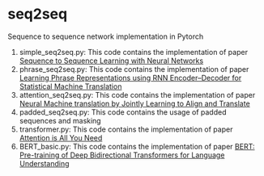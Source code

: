 # seq2seq
Sequence to sequence network implementation in Pytorch

1. simple_seq2seq.py: This code contains the implementation of paper [Sequence to Sequence Learning with Neural Networks](https://arxiv.org/pdf/1409.3215.pdf)
2. phrase_seq2seq.py: This code contains the implementation of paper [Learning Phrase Representations using RNN Encoder–Decoder for Statistical Machine Translation](https://arxiv.org/pdf/1406.1078.pdf)
3. attention_seq2seq.py: This code contains the implementation of paper [Neural Machine translation by Jointly Learning to Align and Translate](https://arxiv.org/abs/1409.0473)
4. padded_seq2seq.py: This code contains the usage of padded sequences and masking
5. transformer.py: This code contains the implementation of paper [Attention is All You Need](https://arxiv.org/abs/1706.03762)
6. BERT_basic.py: This code contains the implementation of paper [BERT: Pre-training of Deep Bidirectional Transformers for Language Understanding](https://arxiv.org/abs/1810.04805)
